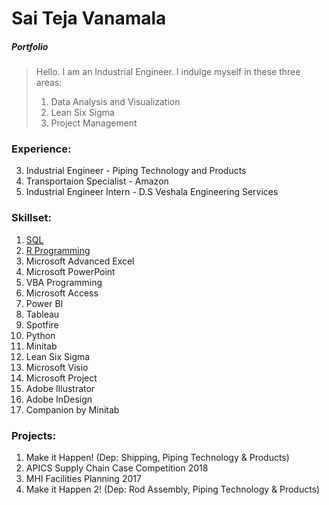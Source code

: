 # Sai Teja Vanamala
##### *Portfolio*
> Hello. I am an Industrial Engineer. I indulge myself in these three areas:
>
>1. Data Analysis and Visualization
>2. Lean Six Sigma
>3. Project Management

### Experience:
3. Industrial Engineer - Piping Technology and Products 
2. Transportaion Specialist - Amazon 
1. Industrial Engineer Intern - D.S Veshala Engineering Services


### Skillset:

1.	[SQL](https://github.com/saitejavanamala/Portfolio/blob/master/SQL/KnowledgeLevel.md)
2.  [R Programming](https://github.com/saitejavanamala/Portfolio/blob/master/R/KnowledgeLevel.md)
3.	Microsoft Advanced Excel
4.	Microsoft PowerPoint
5.	VBA Programming
6.	Microsoft Access 
7.	Power BI
8.	Tableau
9.	Spotfire
10.	Python
11.	Minitab 
12.	Lean Six Sigma
13.	Microsoft Visio
14.	Microsoft Project
15.	Adobe Illustrator
16.	Adobe InDesign
17. Companion by Minitab

### Projects:

1. Make it Happen! (Dep: Shipping, Piping Technology & Products)
2. APICS Supply Chain Case Competition 2018
3. MHI Facilities Planning 2017
4. Make it Happen 2! (Dep: Rod Assembly, Piping Technology & Products)
